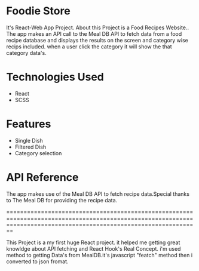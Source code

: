# Foodie Store

It's React-Web App Project. About this Project is a Food Recipes Website.. The app makes an API call to the Meal DB API to fetch data from a food recipe database and displays the results on the screen and category wise recips included. when a user click the category it will show the that category data's.

# Technologies Used

* React 
* SCSS


# Features

* Single Dish
* Filtered Dish
* Category selection


# API Reference
The app makes use of the Meal DB API to fetch recipe data.Special thanks to The Meal DB for providing the recipe data.



====================================================================================================================================================================

This Project is a my first huge React project. it helped me getting great knowldge about API fetching and React Hook's Real Concept. i'm used method to getting Data's from MealDB.it's javascript "featch" method then i converted to json fromat.
